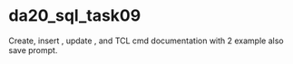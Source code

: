 # da20_sql_task09
Create, insert , update , and TCL cmd documentation with 2 example also save prompt.
